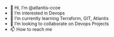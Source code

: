 - 👋 Hi, I’m @atlantis-ccoe
- 👀 I’m interested in Devops
- 🌱 I’m currently learning Terraform, GIT, Atlantis
- 💞️ I’m looking to collaborate on Devops Projects
- 📫 How to reach me 

<!---
mswenson5/mswenson5 is a ✨ special ✨ repository because its `README.md` (this file) appears on your GitHub profile.
You can click the Preview link to take a look at your changes.
--->
